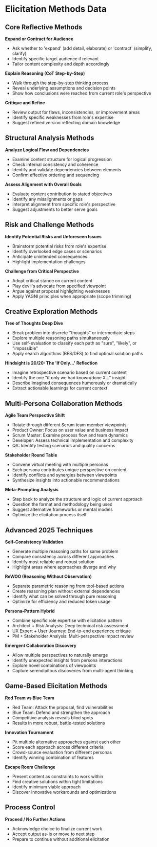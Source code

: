 

# Elicitation Methods Data

## Core Reflective Methods

**Expand or Contract for Audience**

- Ask whether to 'expand' (add detail, elaborate) or 'contract' (simplify, clarify)
- Identify specific target audience if relevant
- Tailor content complexity and depth accordingly

**Explain Reasoning (CoT Step-by-Step)**

- Walk through the step-by-step thinking process
- Reveal underlying assumptions and decision points
- Show how conclusions were reached from current role's perspective

**Critique and Refine**

- Review output for flaws, inconsistencies, or improvement areas
- Identify specific weaknesses from role's expertise
- Suggest refined version reflecting domain knowledge

## Structural Analysis Methods

**Analyze Logical Flow and Dependencies**

- Examine content structure for logical progression
- Check internal consistency and coherence
- Identify and validate dependencies between elements
- Confirm effective ordering and sequencing

**Assess Alignment with Overall Goals**

- Evaluate content contribution to stated objectives
- Identify any misalignments or gaps
- Interpret alignment from specific role's perspective
- Suggest adjustments to better serve goals

## Risk and Challenge Methods

**Identify Potential Risks and Unforeseen Issues**

- Brainstorm potential risks from role's expertise
- Identify overlooked edge cases or scenarios
- Anticipate unintended consequences
- Highlight implementation challenges

**Challenge from Critical Perspective**

- Adopt critical stance on current content
- Play devil's advocate from specified viewpoint
- Argue against proposal highlighting weaknesses
- Apply YAGNI principles when appropriate (scope trimming)

## Creative Exploration Methods

**Tree of Thoughts Deep Dive**

- Break problem into discrete "thoughts" or intermediate steps
- Explore multiple reasoning paths simultaneously
- Use self-evaluation to classify each path as "sure", "likely", or "impossible"
- Apply search algorithms (BFS/DFS) to find optimal solution paths

**Hindsight is 20/20: The 'If Only...' Reflection**

- Imagine retrospective scenario based on current content
- Identify the one "if only we had known/done X..." insight
- Describe imagined consequences humorously or dramatically
- Extract actionable learnings for current context

## Multi-Persona Collaboration Methods

**Agile Team Perspective Shift**

- Rotate through different Scrum team member viewpoints
- Product Owner: Focus on user value and business impact
- Scrum Master: Examine process flow and team dynamics
- Developer: Assess technical implementation and complexity
- QA: Identify testing scenarios and quality concerns

**Stakeholder Round Table**

- Convene virtual meeting with multiple personas
- Each persona contributes unique perspective on content
- Identify conflicts and synergies between viewpoints
- Synthesize insights into actionable recommendations

**Meta-Prompting Analysis**

- Step back to analyze the structure and logic of current approach
- Question the format and methodology being used
- Suggest alternative frameworks or mental models
- Optimize the elicitation process itself

## Advanced 2025 Techniques

**Self-Consistency Validation**

- Generate multiple reasoning paths for same problem
- Compare consistency across different approaches
- Identify most reliable and robust solution
- Highlight areas where approaches diverge and why

**ReWOO (Reasoning Without Observation)**

- Separate parametric reasoning from tool-based actions
- Create reasoning plan without external dependencies
- Identify what can be solved through pure reasoning
- Optimize for efficiency and reduced token usage

**Persona-Pattern Hybrid**

- Combine specific role expertise with elicitation pattern
- Architect + Risk Analysis: Deep technical risk assessment
- UX Expert + User Journey: End-to-end experience critique
- PM + Stakeholder Analysis: Multi-perspective impact review

**Emergent Collaboration Discovery**

- Allow multiple perspectives to naturally emerge
- Identify unexpected insights from persona interactions
- Explore novel combinations of viewpoints
- Capture serendipitous discoveries from multi-agent thinking

## Game-Based Elicitation Methods

**Red Team vs Blue Team**

- Red Team: Attack the proposal, find vulnerabilities
- Blue Team: Defend and strengthen the approach
- Competitive analysis reveals blind spots
- Results in more robust, battle-tested solutions

**Innovation Tournament**

- Pit multiple alternative approaches against each other
- Score each approach across different criteria
- Crowd-source evaluation from different personas
- Identify winning combination of features

**Escape Room Challenge**

- Present content as constraints to work within
- Find creative solutions within tight limitations
- Identify minimum viable approach
- Discover innovative workarounds and optimizations

## Process Control

**Proceed / No Further Actions**

- Acknowledge choice to finalize current work
- Accept output as-is or move to next step
- Prepare to continue without additional elicitation
